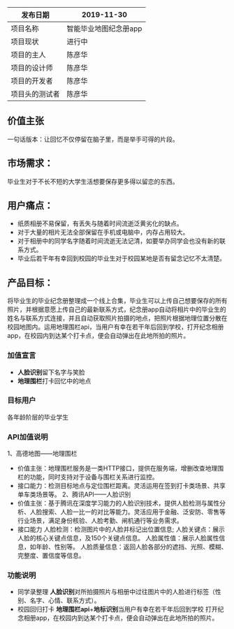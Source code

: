  |  发布日期 | 2019-11-30 |
 | -- | -- |
| 项目名称| 智能毕业地图纪念册app|
| 项目现状| 进行中|
| 项目的主人|陈彦华|
| 项目的设计师|陈彦华|
| 项目的开发者|陈彦华|  
| 项目头的测试者|陈彦华|


## 价值主张
一句话版本：让回忆不仅停留在脑子里，而是举手可得的片段。

## 市场需求：
毕业生对于不长不短的大学生活想要保存更多得以留恋的东西。

## 用户痛点：
- 纸质相册不易保留，有丢失与随着时间流逝泛黄劣化的缺点。
- 对于大量的相片无法全部保留在手机或电脑中，内存占用较大。
- 对于相册中的同学名字随着时间流逝无法记清，如要举办同学会也没有新的联系方式。
- 毕业后若干年有幸回到校园的毕业生对于校园某地是否有留念记忆不太清楚。

## 产品目标：
将毕业生的毕业纪念册整理成一个线上合集，毕业生可以上传自己想要保存的所有照片，并根据意愿上传自己的最新联系方式，纪念册app自动将相片中的毕业生的姓名与联系方式连接，并且自动获取照片拍摄的地点，把照片根据地理位置分散在校园地图内。运用地理围栏api，当用户有幸在若干年后回到学校，打开纪念相册app，在校园内到达某个打卡点，便会自动弹出在此地所拍的照片。

### 加值宣言

- **人脸识别**留下名字与笑脸
- **地理围栏**打卡回忆中的地点

### 目标用户

各年龄阶层的毕业学生

### API加值说明
1、高德地图——地理围栏
- 价值主张：地理围栏服务是一类HTTP接口，提供在服务端，增删改查地理围栏的功能，同时支持对于设备与围栏关系进行监控。
- 接口能力：检测目标地点与定位围栏距离。灵活运用在签到打卡类场景、共享单车类场景等。
2、腾讯API——人脸识别
- 价值主张：基于腾讯在深度学习能力的人脸识别技术，提供人脸检测与属性分析、人脸搜索、人脸一比一的对比等能力。灵活应用于金融、泛安防、零售等行业场景，满足身份核验、人脸考勤、闸机通行等业务需求。
- 接口能力
人脸检测：检测图片中的人脸并标记出位置信息; 人脸关键点：展示人脸的核心关键点信息，及150个关键点信息。 人脸属性值：展示人脸属性信息，如年龄、性别等。 人脸质量信息：返回人脸各部分的遮挡、光照、模糊、完整度、置信度等信息。

### 功能说明
*   同学录整理    **人脸识别**对所拍摄照片与相册中过往图片中的人脸进行标签（性别、名字、心情、联系方式）。
*   校园回归打卡 **地理围栏api**+**地标识别**当用户有幸在若干年后回到学校 打开纪念相册app，在校园内到达某个打卡点，便会自动弹出在此地所拍的照片。

